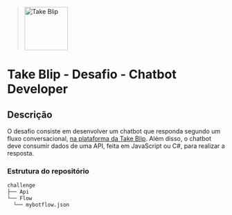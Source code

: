 > [<img alt="Take Blip" height="100" width="auto" src='https://avatars.githubusercontent.com/u/4369522?s=200&v=4'>](https://www.linkedin.com/company/takeblip/ "Logo Take Blip")

# Take Blip - Desafio - Chatbot Developer

## Descrição

O desafio consiste em desenvolver um chatbot que responda segundo um fluxo conversacional, [na plataforma da Take Blip](https://portal.blip.ai/ "Link da plataforma"). Além disso, o chatbot deve consumir dados de uma API, feita em JavaScript ou C#, para realizar a resposta.

### Estrutura do repositório
```bash
challenge
├── Api
└── Flow
  └── mybotflow.json
```